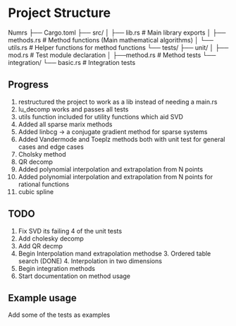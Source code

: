 # Project Structure

Numrs
├── Cargo.toml
├── src/
│   ├── lib.rs         # Main library exports 
│   ├── methods.rs         # Method functions (Main mathematical algorithms)
│   └── utils.rs       # Helper functions for method functions
└── tests/
    ├── unit/
    │   ├── mod.rs      # Test module declaration
    │   ├──method.rs    # Method tests
    └── integration/
        └── basic.rs    # Integration tests

## Progress
1. restructured the project to work as a lib instead of needing a main.rs 
2. lu_decomp works and passes all tests
3. utils function included for utility functions which aid SVD
4. Added all sparse marix methods
5. Added linbcg -> a conjugate gradient method for sparse systems
6. Added Vandermode and Toeplz methods both with unit test for general cases and edge cases
7. Cholsky method
8. QR decomp
9. Added polynomial interpolation and extrapolation from N points
10. Added polynomial interpolation and extrapolation from N points for rational functions
11. cubic spline
## TODO 
1. Fix SVD its failing 4 of the unit tests
2. Add cholesky decomp
3. Add QR decmp
4. Begin Interpolation mand extrapolation methodse
    3. Ordered table search (DONE)
    4. Interpolation in two dimensions
5. Begin integration methods
6. Start documentation on method usage 
## Example usage
Add some of the tests as examples
